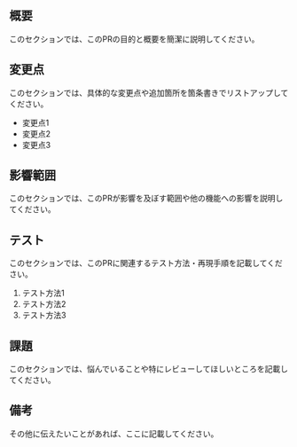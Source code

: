 ## 概要

このセクションでは、このPRの目的と概要を簡潔に説明してください。

## 変更点

このセクションでは、具体的な変更点や追加箇所を箇条書きでリストアップしてください。

- 変更点1
- 変更点2
- 変更点3

## 影響範囲

このセクションでは、このPRが影響を及ぼす範囲や他の機能への影響を説明してください。

## テスト

このセクションでは、このPRに関連するテスト方法・再現手順を記載してください。

1. テスト方法1
2. テスト方法2
3. テスト方法3

## 課題

このセクションでは、悩んでいることや特にレビューしてほしいところを記載してください。

## 備考

その他に伝えたいことがあれば、ここに記載してください。